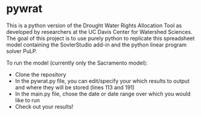 # pywrat

This is  a python version of the Drought Water Rights Allocation Tool as developed by researchers at the UC Davis Center for Watershed Sciences. The goal of this project is to use purely python to replicate this spreadsheet model containing the SovlerStudio add-in and the python linear program solver PuLP.

To run the model (currently only the Sacramento model):
- Clone the repository
- In the pywrat.py file, you can edit/specify your which results to output and where they will be stored (lines 113 and 191)
- In the main.py file, chose the date or date range over which you would like to run
- Check out your results!
